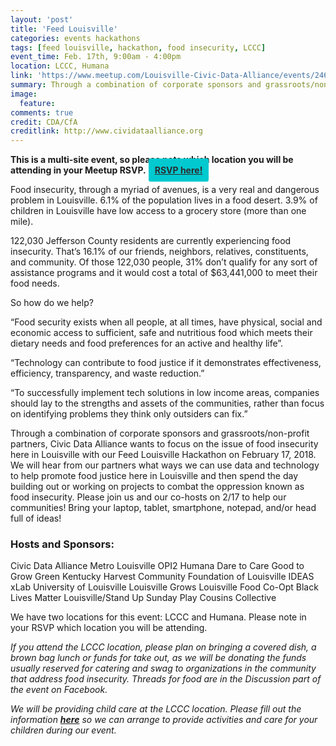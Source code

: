```yaml
---
layout: 'post'
title: 'Feed Louisville'
categories: events hackathons
tags: [feed louisville, hackathon, food insecurity, LCCC]
event_time: Feb. 17th, 9:00am - 4:00pm
location: LCCC, Humana
link: 'https://www.meetup.com/Louisville-Civic-Data-Alliance/events/246237565/'
summary: Through a combination of corporate sponsors and grassroots/non-profit partners, Civic Data Alliance wants to focus on the issue of food insecurity here in Louisville with our Feed Louisville Hackathon on February 17, 2018. We will hear from our partners what ways we can use data and technology to help promote food justice here in Louisville and then spend the day building out or working on projects to combat the oppression known as food insecurity. Please join us and our co-hosts on 2/17 to help our communities! Bring your laptop, tablet, smartphone, notepad, and/or head full of ideas! 
image:
  feature:
comments: true
credit: CDA/CfA
creditlink: http://www.cividataalliance.org
---
```

__This is a multi-site event, so please note which location you will be attending in your Meetup RSVP.__ <a class="button" target="_blank" style="color: #2C2D30;font-weight: bold;border-radius: 3px; background: #00c9cf; padding: 10px;text-align:center; margin:0 auto;" alt="Register Here!" title="hackathon tickets" href="https://www.meetup.com/Louisville-Civic-Data-Alliance/events/247089007/">RSVP here!</a>

Food insecurity, through a myriad of avenues, is a very real and dangerous problem in Louisville. 6.1% of the population lives in a food desert. 3.9% of children in Louisville have low access to a grocery store (more than one mile).

122,030 Jefferson County residents are currently experiencing food insecurity. That’s 16.1% of our friends, neighbors, relatives, constituents, and community. Of those 122,030 people, 31% don’t qualify for any sort of assistance programs and it would cost a total of $63,441,000 to meet their food needs.

So how do we help?

“Food security exists when all people, at all times, have physical, social and economic access to sufficient, safe and nutritious food which meets their dietary needs and food preferences for an active and healthy life”.

“Technology can contribute to food justice if it demonstrates effectiveness, efficiency, transparency, and waste reduction.”

“To successfully implement tech solutions in low income areas, companies should lay to the strengths and assets of the communities, rather than focus on identifying problems they think only outsiders can fix.”

Through a combination of corporate sponsors and grassroots/non-profit partners, Civic Data Alliance wants to focus on the issue of food insecurity here in Louisville with our Feed Louisville Hackathon on February 17, 2018. We will hear from our partners what ways we can use data and technology to help promote food justice here in Louisville and then spend the day building out or working on projects to combat the oppression known as food insecurity. Please join us and our co-hosts on 2/17 to help our communities! Bring your laptop, tablet, smartphone, notepad, and/or head full of ideas!

### Hosts and Sponsors:
Civic Data Alliance
Metro Louisville OPI2
Humana
Dare to Care
Good to Grow Green
Kentucky Harvest
Community Foundation of Louisville
IDEAS xLab
University of Louisville
Louisville Grows
Louisville Food Co-Opt
Black Lives Matter Louisville/Stand Up Sunday
Play Cousins Collective

We have two locations for this event: LCCC and Humana. Please note in your RSVP which location you will be attending.

*If you attend the LCCC location, please plan on bringing a covered dish, a brown bag lunch or funds for take out, as we will be donating the funds usually reserved for catering and swag to organizations in the community that address food insecurity. Threads for food are in the Discussion part of the event on Facebook.*

*We will be providing child care at the LCCC location. Please fill out the information [__here__](https://docs.google.com/forms/d/e/1FAIpQLSduH0Ky0ZJDDPEHR4zjccMgGVEysx5ayX6pYfPqdmYAJTUPzA/viewform) so we can arrange to provide activities and care for your children during our event.*
